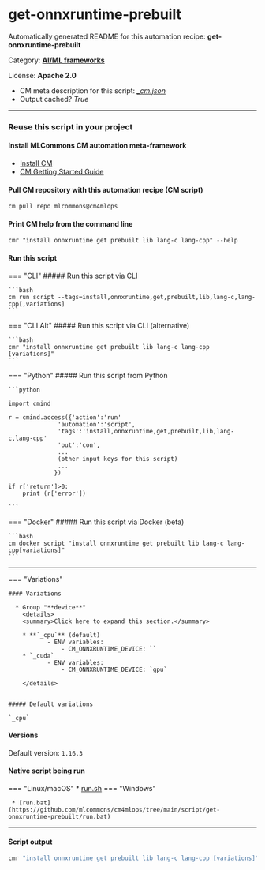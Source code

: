 # get-onnxruntime-prebuilt
Automatically generated README for this automation recipe: **get-onnxruntime-prebuilt**

Category: **[AI/ML frameworks](..)**

License: **Apache 2.0**


* CM meta description for this script: *[_cm.json](https://github.com/mlcommons/cm4mlops/tree/main/script/get-onnxruntime-prebuilt/_cm.json)*
* Output cached? *True*

---
### Reuse this script in your project

#### Install MLCommons CM automation meta-framework

* [Install CM](https://docs.mlcommons.org/ck/install)
* [CM Getting Started Guide](https://docs.mlcommons.org/ck/getting-started/)

#### Pull CM repository with this automation recipe (CM script)

```cm pull repo mlcommons@cm4mlops```

#### Print CM help from the command line

````cmr "install onnxruntime get prebuilt lib lang-c lang-cpp" --help````

#### Run this script

=== "CLI"
    ##### Run this script via CLI

    ```bash
    cm run script --tags=install,onnxruntime,get,prebuilt,lib,lang-c,lang-cpp[,variations] 
    ```
=== "CLI Alt"
    ##### Run this script via CLI (alternative)


    ```bash
    cmr "install onnxruntime get prebuilt lib lang-c lang-cpp [variations]" 
    ```

=== "Python"
    ##### Run this script from Python


    ```python

    import cmind

    r = cmind.access({'action':'run'
                  'automation':'script',
                  'tags':'install,onnxruntime,get,prebuilt,lib,lang-c,lang-cpp'
                  'out':'con',
                  ...
                  (other input keys for this script)
                  ...
                 })

    if r['return']>0:
        print (r['error'])

    ```


=== "Docker"
    ##### Run this script via Docker (beta)

    ```bash
    cm docker script "install onnxruntime get prebuilt lib lang-c lang-cpp[variations]" 
    ```
___

=== "Variations"


    #### Variations

      * Group "**device**"
        <details>
        <summary>Click here to expand this section.</summary>

        * **`_cpu`** (default)
               - ENV variables:
                   - CM_ONNXRUNTIME_DEVICE: ``
        * `_cuda`
               - ENV variables:
                   - CM_ONNXRUNTIME_DEVICE: `gpu`

        </details>


    ##### Default variations

    `_cpu`
#### Versions
Default version: `1.16.3`


#### Native script being run
=== "Linux/macOS"
     * [run.sh](https://github.com/mlcommons/cm4mlops/tree/main/script/get-onnxruntime-prebuilt/run.sh)
=== "Windows"

     * [run.bat](https://github.com/mlcommons/cm4mlops/tree/main/script/get-onnxruntime-prebuilt/run.bat)
___
#### Script output
```bash
cmr "install onnxruntime get prebuilt lib lang-c lang-cpp [variations]"  -j
```